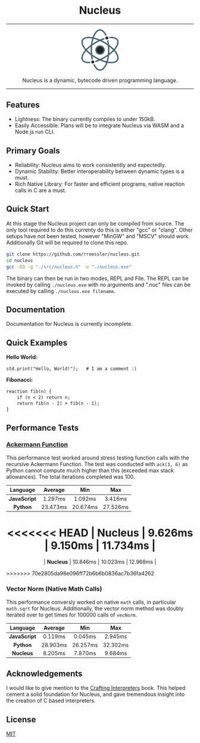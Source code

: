 <div align="center">

Nucleus
=======

---

<img width="100px" src="./assets/nucleus-logo.svg">

Nucleus is a dynamic, bytecode driven programming language.

---
    
</div>

Features
--------

- Lightness: The binary currently compiles to under 150kB.
- Easily Accessible: Plans will be to integrate Nucleus via WASM and a Node.js run CLI.

Primary Goals
-------------

- Reliability: Nucleus aims to work consistently and expectedly.
- Dynamic Stability: Better interoperability between dynamic types is a must.
- Rich Native Library: For faster and efficient programs, native reaction calls in C are a must.

Quick Start
-----------

At this stage the Nucleus project can only be compiled from source. The only tool required to do this currenty do this is either "gcc" or "clang". Other setups have not been tested, however "MinGW" and "MSCV" should work. Additionally Git will be required to clone this repo.

```bash
git clone https://github.com/rroessler/nucleus.git
cd nucleus
gcc -O3 -g "./src/nucleus.h" -o "./nucleus.exe"
```

The binary can then be run in two modes, REPL and File. The REPL can be invoked by calling `./nucleus.exe` with no arguments and ".nuc" files can be executed by calling `./nucleus.exe filename`.

Documentation
-------------

Documentation for Nucleus is currently incomplete.

Quick Examples
--------------

**Hello World:**

```nucleus
std.print("Hello, World!");   # I am a comment :)
```

**Fibonacci:**

```nucleus
reaction fib(n) {
    if (n < 2) return n;
    return fib(n - 2) + fib(n - 1);
}
```

Performance Tests
-----------------

### [Ackermann Function](https://en.wikipedia.org/wiki/Ackermann_function)
This performance test worked around stress testing function calls with the recursive Ackermann Function. The test was conducted with `ack(3, 6)` as Python cannot compute much higher than this (exceeded max stack allowances). The total iterations completed was 100.

<div align="center">

| Language | Average | Min | Max |
|:--------:|:-------:|:---:|:---:|
| **JavaScript** | 1.297ms | 1.092ms | 3.416ms |
| **Python** | 23.473ms | 20.674ms | 27.526ms |
<<<<<<< HEAD
| **Nucleus** | 9.626ms | 9.150ms | 11.734ms |
=======
| **Nucleus** | 10.846ms | 10.023ms | 12.968ms |
    
</div>
>>>>>>> 70e2805da98e096ff72b6b6b0836ac7b36fa4262

### Vector Norm (Native Math Calls)
This performance conversly worked on native `math` calls, in particular `math.sqrt` for Nucleus. Additionally, the vector norm method was doubly iterated over to get times for 100000 calls of `vecNorm`.

<div align="center">

| Language | Average | Min | Max |
|:--------:|:-------:|:---:|:---:|
| **JavaScript** | 0.119ms | 0.045ms | 2.945ms |
| **Python** | 28.903ms | 26.257ms | 32.302ms |
| **Nucleus** | 8.205ms | 7.870ms | 9.684ms |

</div>
    
Acknowledgements
----------------

I would like to give mention to the [Crafting Interpreters](https://craftinginterpreters.com/) book. This helped cement a solid foundation for Nucleus, and gave tremendous insight into the creation of C based interpreters.

License
-------
[MIT](https://opensource.org/licenses/MIT)
